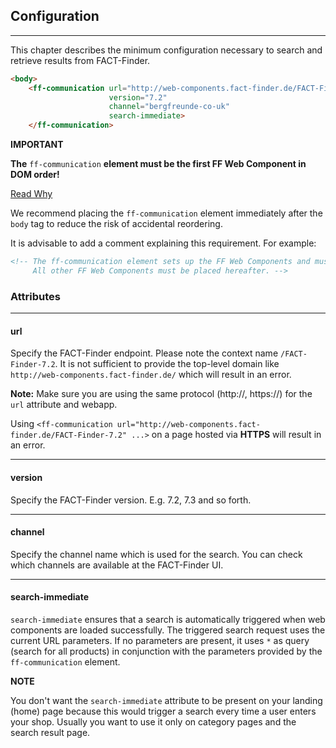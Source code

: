 ## Configuration

---
This chapter describes the minimum configuration necessary to search and retrieve results from FACT-Finder.

```html
<body>
    <ff-communication url="http://web-components.fact-finder.de/FACT-Finder-7.2"
                      version="7.2"
                      channel="bergfreunde-co-uk"
                      search-immediate>
    </ff-communication>
```

**IMPORTANT**

**The** `ff-communication` **element must be the first FF Web Component in DOM order!**

[Read Why](documentation/ready-events)

We recommend placing the `ff-communication` element immediately after the `body` tag to reduce the risk of accidental reordering.

It is advisable to add a comment explaining this requirement. For example:
```html
<!-- The ff-communication element sets up the FF Web Components and must not be moved!
     All other FF Web Components must be placed hereafter. -->
```

### Attributes

---
#### **url**
Specify the FACT-Finder endpoint. Please note the context name `/FACT-Finder-7.2`. It is not sufficient to provide the top-level domain like `http://web-components.fact-finder.de/` which will result in an error.

**Note:** Make sure you are using the same protocol (http://, https://) for the `url` attribute and webapp. 

Using `<ff-communication url="http://web-components.fact-finder.de/FACT-Finder-7.2" ...>` on a page hosted via **HTTPS** will result in an error.

---

#### **version**
Specify the FACT-Finder version. E.g. 7.2, 7.3 and so forth.

---

#### **channel** 
Specify the channel name which is used for the search. You can check which channels are available at the FACT-Finder UI.

---

#### **search-immediate**
`search-immediate` ensures that a search is automatically triggered when web components are loaded successfully. The triggered search request uses the current URL parameters. If no parameters are present, it uses `*` as query (search for all products) in conjunction with the parameters provided by the `ff-communication` element. 

**NOTE**

You don't want the `search-immediate` attribute to be present on your landing (home) page because this would trigger a search every time a user enters your shop. Usually you want to use it only on category pages and the search result page.
